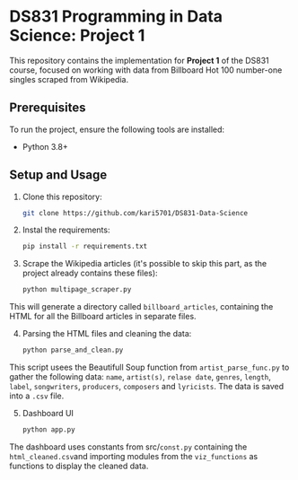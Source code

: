 # DS831 Programming in Data Science: Project 1

This repository contains the implementation for **Project 1** of the DS831 course, focused on working with data from Billboard Hot 100 number-one singles scraped from Wikipedia.

## Prerequisites

To run the project, ensure the following tools are installed:

- Python 3.8+

## Setup and Usage

1. Clone this repository:
   ```bash
   git clone https://github.com/kari5701/DS831-Data-Science

2. Instal the requirements:
   ```bash
   pip install -r requirements.txt

3. Scrape the Wikipedia articles (it's possible to skip this part, as the project already contains these files):
   ```bash
   python multipage_scraper.py
  This will generate a directory called `billboard_articles`, containing the HTML for all the Billboard articles in separate files.

4. Parsing the HTML files and cleaning the data:
   ```bash
   python parse_and_clean.py
  This script usees the Beautifull Soup function from `artist_parse_func.py` to gather the following data: `name`, `artist(s)`, `relase date`, `genres`, `length`, `label`, `songwriters`, `producers`, `composers` and `lyricists`. The data is saved into a `.csv` file.

5. Dashboard UI 
    ```bash
   python app.py
  The dashboard uses constants from src/`const.py` containing the `html_cleaned.csv`and importing modules from the `viz_functions` as functions to display the cleaned data.